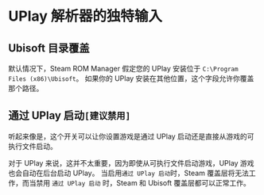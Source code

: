 # UPlay 解析器的独特输入

## Ubisoft 目录覆盖

默认情况下，Steam ROM Manager 假定您的 UPlay 安装位于 `C:\Program Files (x86)\Ubisoft`。 如果你的 UPlay 安装在其他位置，这个字段允许你覆盖那个路径。

## 通过 UPlay 启动`[建议禁用]`

听起来像是，这个开关可以让你设置游戏是通过 UPlay 启动还是直接从游戏的可执行文件启动。

对于 UPlay 来说，这并不太重要，因为即使从可执行文件启动游戏，UPlay 游戏也会自动在后台启动 UPlay。 当启用`通过 UPlay 启动`时，Steam 覆盖层将无法工作，而当禁用 `通过 UPlay 启动` 时，Steam 和 Ubisoft 覆盖层都可以正常工作。

